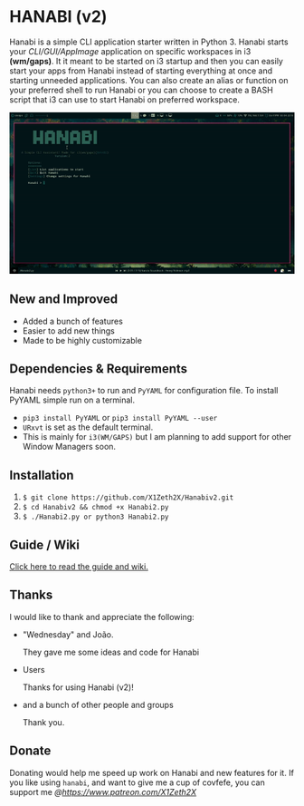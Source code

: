 HANABI (v2)
=========

Hanabi is a simple CLI application starter written in Python 3. Hanabi starts your _CLI/GUI/AppImage_ application on specific workspaces in i3 **(wm/gaps)**.
It it meant to be started on i3 startup and then you can easily start your apps from Hanabi instead of starting everything at once and starting unneeded applications. You can also create an alias or function on your preferred shell to run Hanabi or you can choose to create a BASH script that i3 can use to start Hanabi on preferred workspace.

![alt text](https://github.com/X1Zeth2X/Hanabiv2/blob/master/media/Hanabiv2.gif "HanabiGif")

## New and Improved
* Added a bunch of features
* Easier to add new things
* Made to be highly customizable

## Dependencies & Requirements
Hanabi needs `python3+` to run and `PyYAML` for configuration file.
To install PyYAML simple run on a terminal.
* `pip3 install PyYAML` or `pip3 install PyYAML --user`
* `URxvt` is set as the default terminal. 
* This is mainly for `i3(WM/GAPS)` but I am planning to add support for other Window Managers soon.

## Installation
1. `$ git clone https://github.com/X1Zeth2X/Hanabiv2.git`
2. `$ cd Hanabiv2 && chmod +x Hanabi2.py`
3. `$ ./Hanabi2.py or python3 Hanabi2.py`

## Guide / Wiki

[Click here to read the guide and wiki.](https://github.com/X1Zeth2X/Hanabiv2/wiki/Guide-and-Wiki "Guide & Wiki")

## Thanks
I would like to thank and appreciate the following:
* "Wednesday" and João.

  They gave me some ideas and code for Hanabi
* Users

  Thanks for using Hanabi (v2)!
* and a bunch of other people and groups

  Thank you.

## Donate
Donating would help me speed up work on Hanabi and new features for it.
If you like using `hanabi`, and want to give me a cup of covfefe, you can support me _@https://www.patreon.com/X1Zeth2X_

